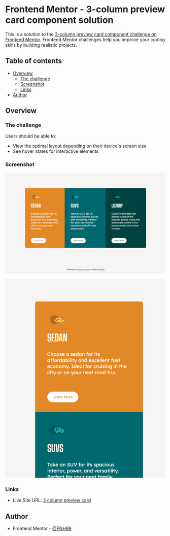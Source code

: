 # Frontend Mentor - 3-column preview card component solution

This is a solution to the [3-column preview card component challenge on Frontend Mentor](https://www.frontendmentor.io/challenges/3column-preview-card-component-pH92eAR2-). Frontend Mentor challenges help you improve your coding skills by building realistic projects. 

## Table of contents

- [Overview](#overview)
  - [The challenge](#the-challenge)
  - [Screenshot](#screenshot)
  - [Links](#links)
- [Author](#author)

## Overview

### The challenge

Users should be able to:

- View the optimal layout depending on their device's screen size
- See hover states for interactive elements

### Screenshot

![](https://github.com/FNH99/3-column-preview-card-component-main/blob/main/images/screenshot-desktop.png)

![](https://github.com/FNH99/3-column-preview-card-component-main/blob/main/images/screenshot-mobile.png)

### Links

- Live Site URL: [3 column preview card](https://3-column-preview-card-component-main-vs9tj0tq0-fnh99s-projects.vercel.app)

## Author

- Frontend Mentor - [@FNH99](https://www.frontendmentor.io/profile/FNH99)
